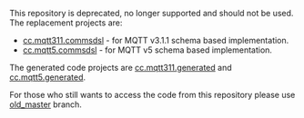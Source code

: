 This repository is deprecated, no longer supported and should not be used.
The replacement projects are:

 - [cc.mqtt311.commsdsl](https://github.com/arobenko/cc.mqtt311.commsdsl) - for
 MQTT v3.1.1 schema based implementation.
 - [cc.mqtt5.commsdsl](https://github.com/arobenko/cc.mqtt5.commsdsl) - for
 MQTT v5 schema based implementation.
 
 The generated code projects are 
 [cc.mqtt311.generated](https://github.com/arobenko/cc.mqtt311.generated) and
 [cc.mqtt5.generated](https://github.com/arobenko/cc.mqtt5.generated).
 
 For those who still wants to access the code from this repository please
 use [old_master](https://github.com/arobenko/mqtt/tree/old_master) branch.
 
